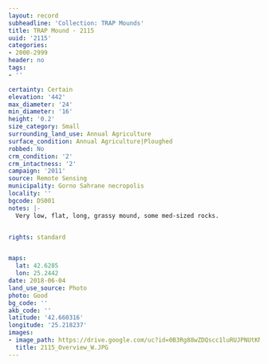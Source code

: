 ```yaml
---
layout: record
subheadline: 'Collection: TRAP Mounds'
title: TRAP Mound - 2115
uuid: '2115'
categories:
- 2000-2999
header: no
tags:
- ''

certainty: Certain
elevation: '442'
max_diameter: '24'
min_diameter: '16'
height: '0.2'
size_category: Small
surrounding_land_use: Annual Agriculture
surface_condition: Annual Agriculture|Ploughed
robbed: No
crm_condition: '2'
crm_intactness: '2'
campaign: '2011'
source: Remote Sensing
municipality: Gorno Sahrane necropolis
locality: ''
bgcode: DS001
notes: |-
  Very low, flat, long, grassy mound, some med-sized rocks.


rights: standard


maps:
  lat: 42.6285
  lon: 25.2442
date: 2018-06-04
land_use_source: Photo
photo: Good
bg_code: ''
akb_code: ''
latitude: '42.660316'
longitude: '25.218237'
images:
- image_path: https://drive.google.com/uc?id=0B3Rg88wZDQscc1luRUJPNUtKNmc
  title: 2115_Overview_W.JPG
---
```

